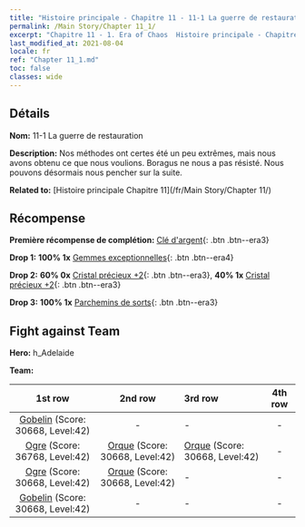 ```yaml
---
title: "Histoire principale - Chapitre 11 - 11-1 La guerre de restauration"
permalink: /Main Story/Chapter 11_1/
excerpt: "Chapitre 11 - 1. Era of Chaos  Histoire principale - Chapitre 11_1. 11-1 La guerre de restauration"
last_modified_at: 2021-08-04
locale: fr
ref: "Chapter 11_1.md"
toc: false
classes: wide
---
```


## Détails

 **Nom:** 11-1 La guerre de restauration

 **Description:** Nos méthodes ont certes été un peu extrêmes, mais nous avons obtenu ce que nous voulions. Boragus ne nous a pas résisté. Nous pouvons désormais nous pencher sur la suite.

 **Related to:** [Histoire principale Chapitre 11](/fr/Main Story/Chapter 11/)

## Récompense

 **Première récompense de complétion:** [Clé d'argent](/ItemsFR/con_693/){: .btn .btn--era3}

 **Drop 1:** **100% 1x** [Gemmes exceptionnelles](/ItemsFR/mat_37/){: .btn .btn--era4}

 **Drop 2:** **60% 0x** [Cristal précieux +2](/ItemsFR/mat_31/){: .btn .btn--era3}, **40% 1x** [Cristal précieux +2](/ItemsFR/mat_31/){: .btn .btn--era3}

 **Drop 3:** **100% 1x** [Parchemins de sorts](/ItemsFR/con_694/){: .btn .btn--era3}


## Fight against Team
 **Hero:** h_Adelaide

 **Team:**


  | 1st row | 2nd row | 3rd row | 4th row |
  |:----:|:----:|:----|:----:|
  | [Gobelin](/fr/units/Goblin/) (Score: 30668, Level:42)  | - | - | - |
  | [Ogre](/fr/units/Ogre/) (Score: 36768, Level:42)  | [Orque](/fr/units/Orc/) (Score: 30668, Level:42)  | [Orque](/fr/units/Orc/) (Score: 30668, Level:42)  | - |
  | [Ogre](/fr/units/Ogre/) (Score: 30668, Level:42)  | [Orque](/fr/units/Orc/) (Score: 30668, Level:42)  | - | - |
  | [Gobelin](/fr/units/Goblin/) (Score: 30668, Level:42)  | - | - | - |


